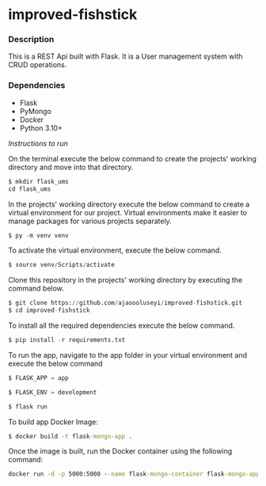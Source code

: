 # improved-fishstick

### Description
This is a REST Api built with Flask. It is a User management system with CRUD operations.

### Dependencies
* Flask
* PyMongo
* Docker
* Python 3.10+

_Instructions to run_

On the terminal execute the below command to create the projects' working directory and move into that directory.
 
```python
$ mkdir flask_ums
cd flask_ums
```

In the projects' working directory execute the below command to create a virtual environment for our project. Virtual environments make it easier to manage packages for various projects separately.

 
```python
$ py -m venv venv
```

To activate the virtual environment, execute the below command.

```python
$ source venv/Scripts/activate
```
Clone this repository in the projects' working directory by executing the command below.

```python
$ git clone https://github.com/ajaoooluseyi/improved-fishstick.git
$ cd improved-fishstick
```

To install all the required dependencies execute the below command.

```python
$ pip install -r requirements.txt
```

To run the app, navigate to the app folder in your virtual environment and execute the below command
```python
$ FLASK_APP = app

$ FLASK_ENV = development

$ flask run 
```
To build app Docker Image:
```cmd
$ docker build -t flask-mongo-app .
```
Once the image is built, run the Docker container using the following command:
```cmd
docker run -d -p 5000:5000 --name flask-mongo-container flask-mongo-app
```
